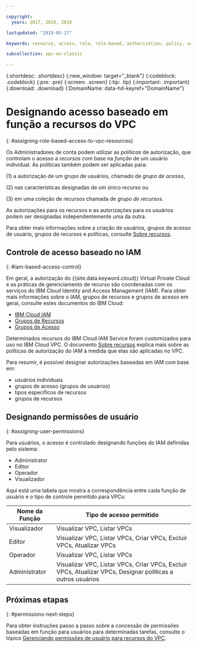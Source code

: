 ```yaml
---

copyright:
  years: 2017, 2018, 2019

lastupdated: "2019-05-17"

keywords: resource, access, role, role-based, authorization, policy, access group, resource group, permission, assign, administrator, operator, editor, viewer, user, control

subcollection: vpc-on-classic

---
```


{:shortdesc: .shortdesc}
{:new_window: target="_blank"}
{:codeblock: .codeblock}
{:pre: .pre}
{:screen: .screen}
{:tip: .tip}
{:important: .important}
{:download: .download}
{:DomainName: data-hd-keyref="DomainName"}

# Designando acesso baseado em função a recursos do VPC
{: #assigning-role-based-access-to-vpc-resources}

Os Administradores de conta podem utilizar as _políticas_ de autorização, que controlam o acesso a _recursos_ com base na _função_ de um usuário individual. As políticas também podem ser aplicadas para:

(1) a autorização de um grupo de usuários, chamado de _grupo de acesso_,

(2) nas características designadas de um único _recurso_ ou

(3) em uma coleção de recursos chamada de _grupo de recursos_.

As autorizações para os recursos e as autorizações para os usuários podem ser designadas independentemente uma da outra.

Para obter mais informações sobre a criação de usuários, grupos de acesso de usuário, grupos de recursos e políticas, consulte [Sobre recursos](/docs/vpc-on-classic?topic=vpc-on-classic-about-vpc-infrastructure-resources).

## Controle de acesso baseado no IAM
{: #iam-based-access-control}

Em geral, a autorização do {{site.data.keyword.cloud}} Virtual Private Cloud e as práticas de gerenciamento de recurso são coordenadas com os serviços do IBM Cloud Identity and Access Management (IAM). Para obter mais informações sobre o IAM, grupos de recursos e grupos de acesso em geral, consulte estes documentos do IBM Cloud:

* [IBM Cloud IAM](/docs/iam?topic=iam-getstarted)
* [Grupos de Recursos](/docs/overview?topic=overview-whatis-rgs)
* [Grupos de Acesso](/docs/overview?topic=overview-cloudaccess)

Determinados recursos do IBM Cloud IAM Service foram customizados para uso no IBM Cloud VPC. O documento [Sobre recursos](/docs/vpc-on-classic?topic=vpc-on-classic-about-vpc-infrastructure-resources) explica mais sobre as políticas de autorização do IAM à medida que elas são aplicadas no VPC.

Para resumir, é possível designar autorizações baseadas em IAM com base em:

* usuários individuais
* grupos de acesso (grupos de usuários)
* tipos específicos de recursos
* grupos de recursos

## Designando permissões de usuário
{: #assigning-user-permissions}

Para usuários, o acesso é controlado designando funções do IAM definidas pelo sistema:

* Administrator
* Editor
* Operador
* Visualizador

Aqui está uma tabela que mostra a correspondência entre cada função de usuário e o tipo de controle permitido para VPCs:

| Nome da Função | Tipo de acesso permitido |
|-----------|-------------------------|
| Visualizador | Visualizar VPC, Listar VPCs  |
| Editor | Visualizar VPC, Listar VPCs, Criar VPCs, Excluir VPCs, Atualizar VPCs |
| Operador  | Visualizar VPC, Listar VPCs |
| Administrator |Visualizar VPC, Listar VPCs, Criar VPCs, Excluir VPCs, Atualizar VPCs, Designar políticas a outros usuários |


## Próximas etapas
{: #permissions-next-steps}

Para obter instruções passo a passo sobre a concessão de permissões baseadas em função para usuários para determinadas tarefas, consulte o tópico [Gerenciando permissões de usuário para recursos do VPC](/docs/vpc-on-classic?topic=vpc-on-classic-managing-user-permissions-for-vpc-resources).
